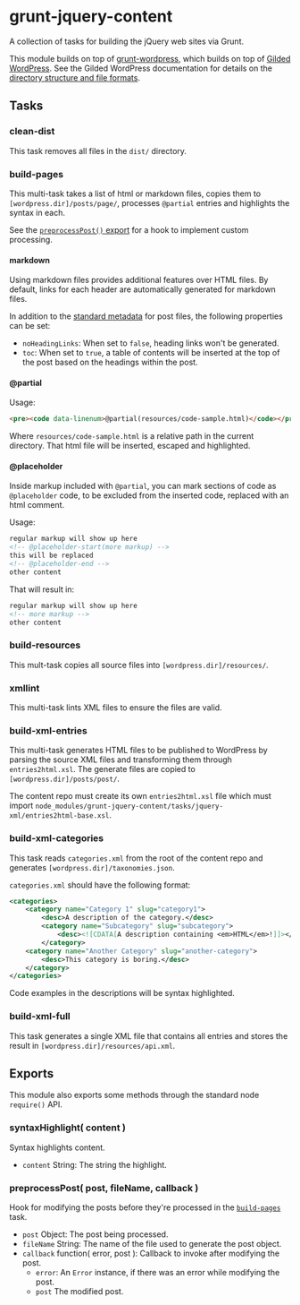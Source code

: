 # grunt-jquery-content

A collection of tasks for building the jQuery web sites via Grunt.

This module builds on top of [grunt-wordpress](https://github.com/scottgonzalez/grunt-wordpress), which builds on top of [Gilded WordPress](https://github.com/scottgonzalez/gilded-wordpress). See the Gilded WordPress documentation for details on the [directory structure and file formats](https://github.com/scottgonzalez/gilded-wordpress#directory-structure).

## Tasks

### clean-dist

This task removes all files in the `dist/` directory.

### build-pages

This multi-task takes a list of html or markdown files, copies them to `[wordpress.dir]/posts/page/`, processes `@partial` entries and highlights the syntax in each.

See the [`preprocessPost()` export](#preprocesspost-post-filename-callback-) for a hook to implement custom processing.

#### markdown

Using markdown files provides additional features over HTML files. By default, links for each header are automatically generated for markdown files.

In addition to the [standard metadata](https://github.com/scottgonzalez/gilded-wordpress#post-files) for post files, the following properties can be set:

* `noHeadingLinks`: When set to `false`, heading links won't be generated.
* `toc`: When set to `true`, a table of contents will be inserted at the top of the post based on the headings within the post.

#### @partial

Usage:

```html
<pre><code data-linenum>@partial(resources/code-sample.html)</code></pre>
```

Where `resources/code-sample.html` is a relative path in the current directory. That html file will be inserted, escaped and highlighted.

#### @placeholder

Inside markup included with `@partial`, you can mark sections of code as `@placeholder` code, to be excluded from the inserted code, replaced with an html comment.

Usage:

```html
regular markup will show up here
<!-- @placeholder-start(more markup) -->
this will be replaced
<!-- @placeholder-end -->
other content
```

That will result in:

```html
regular markup will show up here
<!-- more markup -->
other content
```

### build-resources

This mult-task copies all source files into `[wordpress.dir]/resources/`.

### xmllint

This multi-task lints XML files to ensure the files are valid.

### build-xml-entries

This multi-task generates HTML files to be published to WordPress by parsing the source XML files and transforming them through `entries2html.xsl`. The generate files are copied to `[wordpress.dir]/posts/post/`.

The content repo must create its own `entries2html.xsl` file which must import `node_modules/grunt-jquery-content/tasks/jquery-xml/entries2html-base.xsl`.

### build-xml-categories

This task reads `categories.xml` from the root of the content repo and generates `[wordpress.dir]/taxonomies.json`.

`categories.xml` should have the following format:

```xml
<categories>
	<category name="Category 1" slug="category1">
		<desc>A description of the category.</desc>
		<category name="Subcategory" slug="subcategory">
			<desc><![CDATA[A description containing <em>HTML</em>!]]></desc>
		</category>
	<category name="Another Category" slug="another-category">
		<desc>This category is boring.</desc>
	</category>
</categories>
```

Code examples in the descriptions will be syntax highlighted.

### build-xml-full

This task generates a single XML file that contains all entries and stores the result in `[wordpress.dir]/resources/api.xml`.



## Exports

This module also exports some methods through the standard node `require()` API.

### syntaxHighlight( content )

Syntax highlights content.

* `content` String: The string the highlight.

### preprocessPost( post, fileName, callback )

Hook for modifying the posts before they're processed in the [`build-pages`](#build-pages) task.

* `post` Object: The post being processed.
* `fileName` String: The name of the file used to generate the post object.
* `callback` function( error, post ): Callback to invoke after modifying the post.
  * `error`: An `Error` instance, if there was an error while modifying the post.
  * `post` The modified post.
